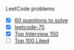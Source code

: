 LeetCode problems

 - [x] [60 questions to solve](https://leetcode.com/list/xo2bgr0r/)
 - [x] [leetcode-75](https://leetcode.com/studyplan/leetcode-75/)
 - [x] [Top Interview 150](https://leetcode.com/studyplan/top-interview-150/)
 - [ ] [Top 100 Liked](https://leetcode.com/studyplan/top-100-liked/)
